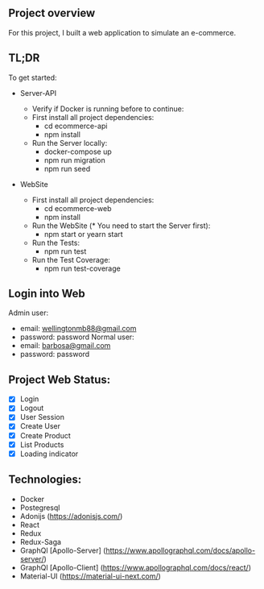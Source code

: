 ## Project overview

For this project, I built a web application to simulate an e-commerce.

## TL;DR

To get started:
- Server-API
  - Verify if Docker is running before to continue:
  - First install all project dependencies:
      - cd ecommerce-api
      - npm install
  - Run the Server locally:
      - docker-compose up
      - npm run migration
      - npm run seed

- WebSite
  - First install all project dependencies:
      - cd ecommerce-web
      - npm install
  - Run the WebSite (* You need to start the Server first):
      - npm start or  yearn start
  - Run the Tests:
      - npm run test
  - Run the Test Coverage:
      - npm run test-coverage

## Login into Web
Admin user:
  - email: wellingtonmb88@gmail.com
  - password: password
Normal user:
  - email: barbosa@gmail.com
  - password: password

## Project Web Status:
- [X] Login
- [X] Logout
- [X] User Session
- [X] Create User
- [X] Create Product
- [X] List Products
- [X] Loading indicator

## Technologies:
  - Docker
  - Postegresql
  - Adonijs (https://adonisjs.com/)
  - React
  - Redux
  - Redux-Saga
  - GraphQl [Apollo-Server] (https://www.apollographql.com/docs/apollo-server/)
  - GraphQl [Apollo-Client] (https://www.apollographql.com/docs/react/)
  - Material-UI (https://material-ui-next.com/)